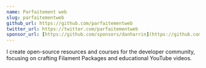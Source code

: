 ```yaml
---
name: Parfaitement web
slug: parfaitementweb
github_url: https://github.com/parfaitementweb
twitter_url: https://twitter.com/parfaitementweb
sponsor_url: [https://github.com/sponsors/danharrin](https://github.com/sponsors/parfaitementweb)
---
```


I create open-source resources and courses for the developer community, focusing on crafting Filament Packages and educational YouTube videos.

